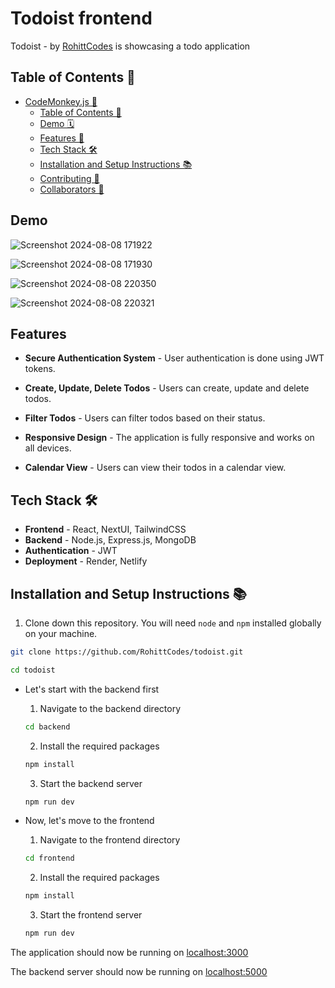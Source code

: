 # Todoist frontend

Todoist - by [RohittCodes](https://github.com/RohittCodes) is showcasing a todo application

## Table of Contents 📑

- [CodeMonkey.js 🐒](#codemonkeyjs-)
  - [Table of Contents 📑](#table-of-contents-)
  - [Demo 🗓️](#demo-)
  - [Features 🎉](#features-)
  - [Tech Stack 🛠️](#tech-stack-️)
  - [Installation and Setup Instructions 📚](#installation-and-setup-instructions-)
  - [Contributing 🤝](#contributing-)
  - [Collaborators 🤖](#collaborators-)

## Demo
![Screenshot 2024-08-08 171922](https://github.com/user-attachments/assets/3d16f3da-a75e-4b15-9299-99901fc30df3)

![Screenshot 2024-08-08 171930](https://github.com/user-attachments/assets/db1bdd38-c66c-44ca-808b-ce01f4213783)

![Screenshot 2024-08-08 220350](https://github.com/user-attachments/assets/2dcfcf3a-8305-4da1-a905-41a96cdc39f0)

![Screenshot 2024-08-08 220321](https://github.com/user-attachments/assets/1781637d-05fb-43ea-bcbc-b48b36ada468)

## Features


- **Secure Authentication System** - User authentication is done using JWT tokens.

- **Create, Update, Delete Todos** - Users can create, update and delete todos.
- **Filter Todos** - Users can filter todos based on their status.
- **Responsive Design** - The application is fully responsive and works on all devices.
- **Calendar View** - Users can view their todos in a calendar view.

## Tech Stack 🛠️

- **️Frontend** - React, NextUI, TailwindCSS
- **Backend** - Node.js, Express.js, MongoDB
- **Authentication** - JWT
- **Deployment** - Render, Netlify

## Installation and Setup Instructions 📚

1. Clone down this repository. You will need `node` and `npm` installed globally on your machine.

```bash
git clone https://github.com/RohittCodes/todoist.git

cd todoist
```

- Let's start with the backend first

  1. Navigate to the backend directory

  ```bash
  cd backend
  ```

  2. Install the required packages

  ```bash
  npm install
  ```

  3. Start the backend server

  ```bash
  npm run dev
  ```

- Now, let's move to the frontend

  1. Navigate to the frontend directory

  ```bash
  cd frontend
  ```

  2. Install the required packages

  ```bash
  npm install
  ```

  3. Start the frontend server

  ```bash
  npm run dev
  ```

The application should now be running on [localhost:3000](http://localhost:3000/)

The backend server should now be running on [localhost:5000](http://localhost:5000/)
